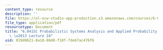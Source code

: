 ```yaml
---
content_type: resource
description: ''
file: https://ol-ocw-studio-app-production.s3.amazonaws.com/courses/6-041sc-probabilistic-systems-analysis-and-applied-probability-fall-2013/019d86218a1886d8f18ffde67ac476f6_MIT6_041SCF13_lec24_300k.pdf
file_type: application/pdf
resourcetype: Document
title: "6.041SC Probabilistic Systems Analysis and Applied Probability, Fall 2013Transcript\
  \ \u2013 Lecture 24"
uid: 019d8621-8a18-86d8-f18f-fde67ac476f6
---
```


